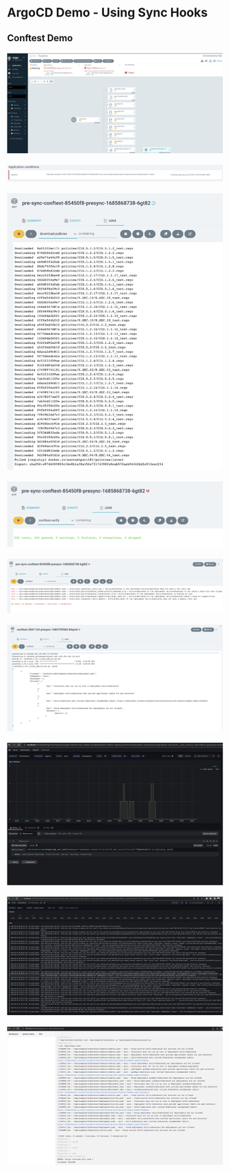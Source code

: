 # ArgoCD Demo - Using Sync Hooks

## Conftest Demo

### ![Conftest in ArgoCD #1](./images/conftest_argocd_1.png)

### ![Conftest in ArgoCD #2](./images/conftest_argocd_2.png)

### ![Conftest in ArgoCD #3](./images/conftest_argocd_3.png)

### ![Conftest in ArgoCD #4](./images/conftest_argocd_4.png)

### ![Conftest in ArgoCD #5](./images/conftest_argocd_5.png)

### ![Conftest in ArgoCD #6](./images/conftest_argocd_6.png)

### ![ArgoCD metrics](./images/conftest_argocd_metrics.png)

### ![ArgoCD logs in Grafana using Loki](./images/conftest_grafana_logs.png)

### ![Conftest in Jenkins](./images/conftest_jenkins_1.png)
